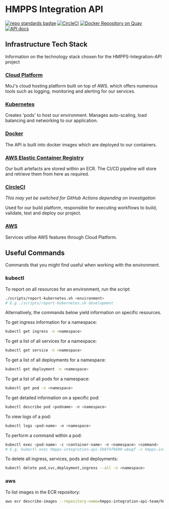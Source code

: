 # HMPPS Integration API

[![repo standards badge](https://img.shields.io/badge/dynamic/json?color=blue&style=flat&logo=github&label=MoJ%20Compliant&query=%24.result&url=https%3A%2F%2Foperations-engineering-reports.cloud-platform.service.justice.gov.uk%2Fapi%2Fv1%2Fcompliant_public_repositories%2Fhmpps-template-kotlin)](https://operations-engineering-reports.cloud-platform.service.justice.gov.uk/public-github-repositories.html#hmpps-template-kotlin "Link to report")
[![CircleCI](https://circleci.com/gh/ministryofjustice/hmpps-template-kotlin/tree/main.svg?style=svg)](https://circleci.com/gh/ministryofjustice/hmpps-template-kotlin)
[![Docker Repository on Quay](https://quay.io/repository/hmpps/hmpps-template-kotlin/status "Docker Repository on Quay")](https://quay.io/repository/hmpps/hmpps-template-kotlin)
[![API docs](https://img.shields.io/badge/API_docs_-view-85EA2D.svg?logo=swagger)](https://hmpps-template-kotlin-dev.hmpps.service.justice.gov.uk/webjars/swagger-ui/index.html?configUrl=/v3/api-docs)

## Infrastructure Tech Stack
Information on the technology stack chosen for the HMPPS-Integration-API project

### [Cloud Platform](https://user-guide.cloud-platform.service.justice.gov.uk/#cloud-platform-user-guide)
MoJ's cloud hosting platform built on top of AWS. which offers numerous tools such as logging, monitoring and alerting for our services.

### [Kubernetes](https://kubernetes.io/docs/home/)
Creates 'pods' to host our environment. Manages auto-scaling, load balancing and networking to our application.

### [Docker](https://www.docker.com/)
The API is built into docker images which are deployed to our containers.

### [AWS Elastic Container Registry](https://aws.amazon.com/ecr/)
Our built artefacts are stored within an ECR. The CI/CD pipeline will store and retrieve them from here as required.

### [CircleCI](https://circleci.com/developer)
_This may yet be switched for GitHub Actions depending on investigation_

Used for our build platform, responsible for executing workflows to build, validate, test and deploy our project.

### [AWS](https://aws.amazon.com/)
Services utilise AWS features through Cloud Platform.

## Useful Commands
Commands that you might find useful when working with the environment.

### kubectl

To report on all resources for an environment, run the script:
```bash
./scripts/report-kubernetes.sh <environment>
# E.g ./scripts/report-kubernetes.sh development
```

Alternatively, the commands below yield information on specific resources.

To get ingress information for a namespace:
```bash
kubectl get ingress -n <namespace>
```

To get a list of all services for a namespace:
```bash
kubectl get service -n <namespace>
```

To get a list of all deployments for a namespace:
```bash
kubectl get deployment -n <namespace>
```

To get a list of all pods for a namespace:
```bash
kubectl get pod -n <namespace>
```

To get detailed information on a specific pod:
```bash
kubectl describe pod <podname> -n <namespace>
```

To view logs of a pod:
```bash
kubectl logs <pod-name> -n <namespace>
```

To perform a command within a pod:
```bash
kubectl exec <pod-name> -c <container-name> -n <namespace> <command>
# E.g. kubectl exec hmpps-integration-api-5b8f4f9699-wbwgf -c hmpps-integration-api -n hmpps-integration-api-development -- curl http://localhost:8080/
```

To delete all ingress, services, pods and deployments:
```bash
kubectl delete pod,svc,deployment,ingress --all -n <namespace>
```

### aws

To list images in the ECR repository:
```bash
aws ecr describe-images --repository-name=hmpps-integration-api-team/hmpps-integration-api-<environment>-ecr
```
